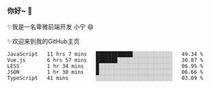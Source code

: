### 你好~  👋

✨我是一名卑微前端开发 小宁 😄

✨欢迎来到我的GitHub主页
<!--
**7148505/7148505** is a ✨ _special_ ✨ repository because its `README.md` (this file) appears on your GitHub profile.

Here are some ideas to get you started:

- 🔭 I’m currently working on ...
- 🌱 I’m currently learning ...
- 👯 I’m looking to collaborate on ...
- 🤔 I’m looking for help with ...
- 💬 Ask me about ...
- 📫 How to reach me: ...
- 😄 Pronouns: ...
- ⚡ Fun fact: ...
-->

<!--START_SECTION:waka-->
```text
JavaScript   11 hrs 7 mins   ████████████░░░░░░░░░░░░░   49.34 % 
Vue.js       6 hrs 57 mins   ███████░░░░░░░░░░░░░░░░░░   30.87 % 
LESS         1 hr 34 mins    █░░░░░░░░░░░░░░░░░░░░░░░░   06.95 % 
JSON         1 hr 30 mins    █░░░░░░░░░░░░░░░░░░░░░░░░   06.66 % 
TypeScript   41 mins         ░░░░░░░░░░░░░░░░░░░░░░░░░   03.09 %
```
<!--END_SECTION:waka-->